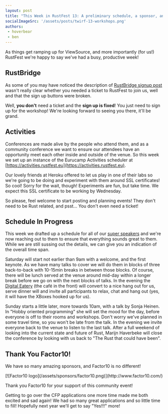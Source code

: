 ```yaml
---
layout: post
title: "This Week in RustFest 13: A preliminary schedule, a sponsor, and activities!"
socialImageSrc: '/assets/posts/twirf-13-workshops.png'
authors:
 - hoverbear
 - ben
---
```


As things get ramping up for ViewSource, and more importantly (for us!) RustFest we're happy to say we've had a busy, productive week!

## RustBridge

As some of you may have noticed the description of [RustBridge signup post](http://discourse.opentechschool.org/t/rustbridge-workshop-sept-18th-berlin-together-with-rustfest/1849) wasn't really clear whether you needed a ticket to RustFest to join us, well and that the sign up buttons were broken.

Well, **you don't** need a ticket and the **sign up is fixed**! You just need to sign up for the workshop! We're looking forward to seeing you there, it'll be grand.

## Activities

Conferences are made alive by the people who attend them, and as a community conference we want to ensure our attendees have an opportunity meet each other inside and outside of the venue. So this week we set up an instance of the Eurucamp Activities scheduler at [https://activities.rustfest.eu](https://activities.rustfest.eu).

Our lovely friends at Heroku offered to let us play in one of their labs so we're going to be doing and experiment with them around SSL certificates! So cool! Sorry for the wait, though! Experiments are fun, but take time. We expect this SSL certificate to be working by Wednesday.

So please, feel welcome to start posting and planning events! They don't need to be Rust related, and psst... You don't even need a ticket!

## Schedule In Progress

This week we drafted up a schedule for all of our [super speakers](/talks/) and we're now reaching out to them to ensure that everything sounds great to them. While we are still sussing out the details, we can give you an indication of the overall time span.

Saturday will start not earlier than 9am with a welcome, and the first keynote. As we have many talks to cover we will do them in blocks of three back-to-back with 10-15min breaks in between those blocks. Of course, there will be lunch served at the venue around mid-day within a longer break before we go on with the next blocks of talks. In the evening the [Digital Eatery](https://www.microsoft-berlin.de/de-de/berlin/the-digital-eatery/) (the café in the front) will convert to a nice hang out for us, serve dinner will and invite all participants to relax, chat and hang out (yes, it will have the XBoxes hooked up for us).

Sunday starts a little later, more towards 10am, with a talk by Sonja Heinen. In "Hobby oriented programming" she will set the mood for the day, before everyone is off to their rooms and workshops. Don't worry we've planned in some travel time, so you won't be late from the talk. In the evening we invite everyone back to the venue to listen to the last talk. After a full weekend of looking into the current state and future of Rust, Marijn Haverbeke will close the conference by looking with us back to "The Rust that could have been".


## Thank You Factor10!

We have so many amazing sponsors, and Factor10 is no different!

<p style="text-align: center" markdown="1">
[![Factor10 logo](/assets/sponsors/factor10.png)](http://www.factor10.com/)
</p>

Thank you Factor10 for your support of this community event!


Getting to go over the CFP applications one more time made me both excited and sad again! We had so many great applications and so little time to fill! Hopefully next year we'll get to say "Yes!!!" more!
